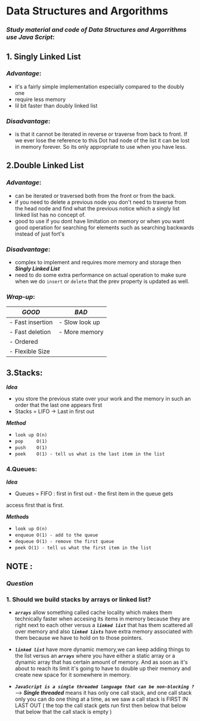 # Data Structures and Argorithms

### **_Study material and code of Data Structures and Argorrithms use Java Script_**:

## 1. Singly Linked List

### _Advantage_:

- it's a fairly simple implementation especially compared to the doubly one
- require less memory
- lil bit faster than doubly linked list

### _Disadvantage_:

- is that it cannot be iterated in reverse or traverse from back to front. If we ever lose the reference to this Dot had node of the list it can be lost in memory forever. So its only appropriate to use when you have less.

## 2.Double Linked List

### _Advantage_:

- can be iterated or traversed both from the front or from the back.
- if you need to delete a previous node you don't need to traverse from the head node and find what the previous notice which a singly list linked list has no concept of.
- good to use if you dont have limitation on memory or when you want good operation for searching for elements such as searching backwards instead of just fort's

### _Disadvantage_:

- complex to implement and requires more memory and storage then **_Singly Linked List_**
- need to do some extra performance on actual operation to make sure when we do `insert` or `delete` that the prev property is updated as well.

### _Wrap-up_:


| **_GOOD_** | **_BAD_** |
| ---------------- | -------------- |
| - Fast insertion | - Slow look up |
| - Fast deletion | - More memory |
| - Ordered |
| - Flexible Size |


## 3.Stacks:

 ***Idea***
- you store the previous state over your work and the memory in such an order that the last one appears first
- Stacks = LIFO -> Last in first out 


***Method*** 

- `look up O(n)`
- `pop     O(1)`
- `push    O(1)`
- `peek    O(1) - tell us what is the last item in the list`



### 4.Queues: 

***Idea***

- Queues = FIFO : first in first out - the first item in the queue gets

access first that is first.

***Methods***

- `look up O(n)`
- `enqueue O(1) - add to the queue`
- `dequeue O(1) - remove the first queue` 
- `peek O(1) - tell us what the first item in the list`


## NOTE :

### ***Question***

### 1. Should we build stacks by arrays or linked list? 

- ***`arrays`*** allow something called cache locality which makes them technically faster when accesing its items in memory because they are right next to each other versus a ***`linked list`*** that has them scattered all over memory and also ***`linked lists`*** have extra memory associated with them because we have to hold on to those pointers.

- ***`linked list`*** have more dynamic memory,we can keep adding things to the list versus an ***`arrays`*** where you have either a static array or a dynamic array that has certain amount of memory. And as soon as it's about to reach its limit it's going to have to double up their memory and create new space for it somewhere in memory.

- ***`JavaScript is a single threaded language that can be non-blocking ?`*** 
--> ***Single threaded*** means it has only one call stack, and one call stack only you can do one thing at a time, as we saw a call stack is FIRST IN LAST OUT ( the top the call stack gets run first then below that below that below that the call stack is empty )